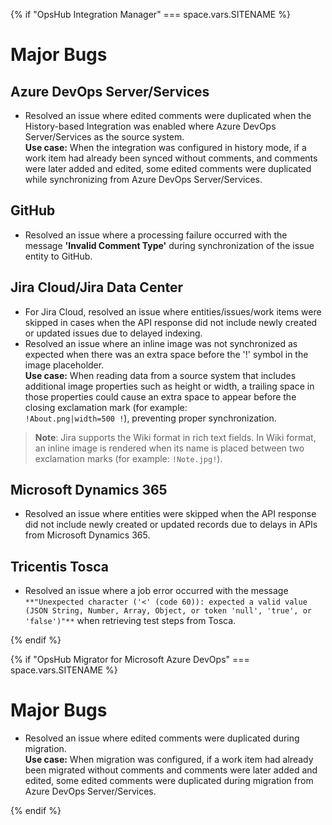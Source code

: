 {% if "OpsHub Integration Manager" === space.vars.SITENAME %}  

# Major Bugs

## Azure DevOps Server/Services
* Resolved an issue where edited comments were duplicated when the History-based Integration was enabled where Azure DevOps Server/Services as the source system.  
**Use case:** When the integration was configured in history mode, if a work item had already been synced without comments, and comments were later added and edited, some edited comments were duplicated while synchronizing from Azure DevOps Server/Services.

## GitHub
* Resolved an issue where a processing failure occurred with the message **'Invalid Comment Type'** during synchronization of the issue entity to GitHub.

## Jira Cloud/Jira Data Center
* For Jira Cloud, resolved an issue where entities/issues/work items were skipped in cases when the API response did not include newly created or updated issues due to delayed indexing.
* Resolved an issue where an inline image was not synchronized as expected when there was an extra space before the '!' symbol in the image placeholder.  
**Use case:** When reading data from a source system that includes additional image properties such as height or width, a trailing space in those properties could cause an extra space to appear before the closing exclamation mark (for example:  
`!About.png|width=500 !`), preventing proper synchronization.  
> **Note**: Jira supports the Wiki format in rich text fields. In Wiki format, an inline image is rendered when its name is placed between two exclamation marks (for example: `!Note.jpg!`).

## Microsoft Dynamics 365
* Resolved an issue where entities were skipped when the API response did not include newly created or updated records due to delays in APIs from Microsoft Dynamics 365.

## Tricentis Tosca
* Resolved an issue where a job error occurred with the message `**"Unexpected character ('<' (code 60)): expected a valid value (JSON String, Number, Array, Object, or token 'null', 'true', or 'false')"**` when retrieving test steps from Tosca.


{% endif %}  

{% if "OpsHub Migrator for Microsoft Azure DevOps" === space.vars.SITENAME %}  

# Major Bugs

* Resolved an issue where edited comments were duplicated during migration.  
**Use case:** When migration was configured, if a work item had already been migrated without comments and comments were later added and edited, some edited comments were duplicated during migration from Azure DevOps Server/Services.

{% endif %}  
